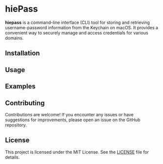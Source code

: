 # hiePass

**hiepass** is a command-line interface (CLI) tool for storing and retrieving username-password information from the Keychain on macOS. It provides a convenient way to securely manage and access credentials for various domains.

## Installation

## Usage

## Examples

## Contributing
Contributions are welcome! If you encounter any issues or have suggestions for improvements, please open an issue on the GitHub repository.

## License

This project is licensed under the MIT License. See the [LICENSE](#LICENSE) file for details.
